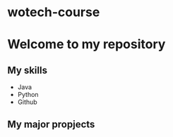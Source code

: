 # wotech-course

# Welcome to my repository

## My skills
- Java
- Python
- Github

## My major propjects
